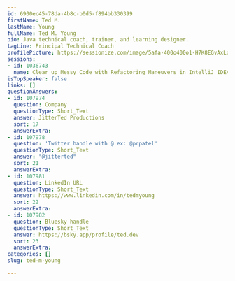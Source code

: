 ```yaml
---
id: 6900ec45-78da-4b8c-b0d5-f894bb330399
firstName: Ted M.
lastName: Young
fullName: Ted M. Young
bio: Java technical coach, trainer, and learning designer.
tagLine: Principal Technical Coach
profilePicture: https://sessionize.com/image/5afa-400o400o1-H7K8EGvAxLqsftiTcxwF8M.jpg
sessions:
- id: 1036743
  name: Clear up Messy Code with Refactoring Maneuvers in IntelliJ IDEA
isTopSpeaker: false
links: []
questionAnswers:
- id: 107974
  question: Company
  questionType: Short_Text
  answer: JitterTed Productions
  sort: 17
  answerExtra:
- id: 107978
  question: 'Twitter handle with @ ex: @prpatel'
  questionType: Short_Text
  answer: "@jitterted"
  sort: 21
  answerExtra:
- id: 107981
  question: LinkedIn URL
  questionType: Short_Text
  answer: https://www.linkedin.com/in/tedmyoung
  sort: 22
  answerExtra:
- id: 107982
  question: Bluesky handle
  questionType: Short_Text
  answer: https://bsky.app/profile/ted.dev
  sort: 23
  answerExtra:
categories: []
slug: ted-m-young

---
```

